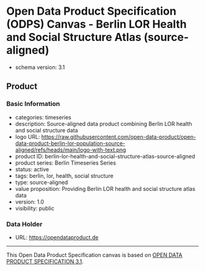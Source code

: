
# Open Data Product Specification (ODPS) Canvas - Berlin LOR Health and Social Structure Atlas (source-aligned)

* schema version: 3.1
## Product

### Basic Information

* categories: timeseries
* description: Source-aligned data product combining Berlin LOR health and social structure data
* logo URL: https://raw.githubusercontent.com/open-data-product/open-data-product-berlin-lor-population-source-aligned/refs/heads/main/logo-with-text.png
* product ID: berlin-lor-health-and-social-structure-atlas-source-aligned
* product series: Berlin Timeseries Series
* status: active
* tags: berlin, lor, health, social structure
* type: source-aligned
* value proposition: Providing Berlin LOR health and social structure atlas data
* version: 1.0
* visibility: public

### Data Holder

* URL: https://opendataproduct.de


---
This Open Data Product Specification canvas is based on [OPEN DATA PRODUCT SPECIFICATION 3.1](https://opendataproducts.org/v3.1/#open-data-product-specification-3-1).